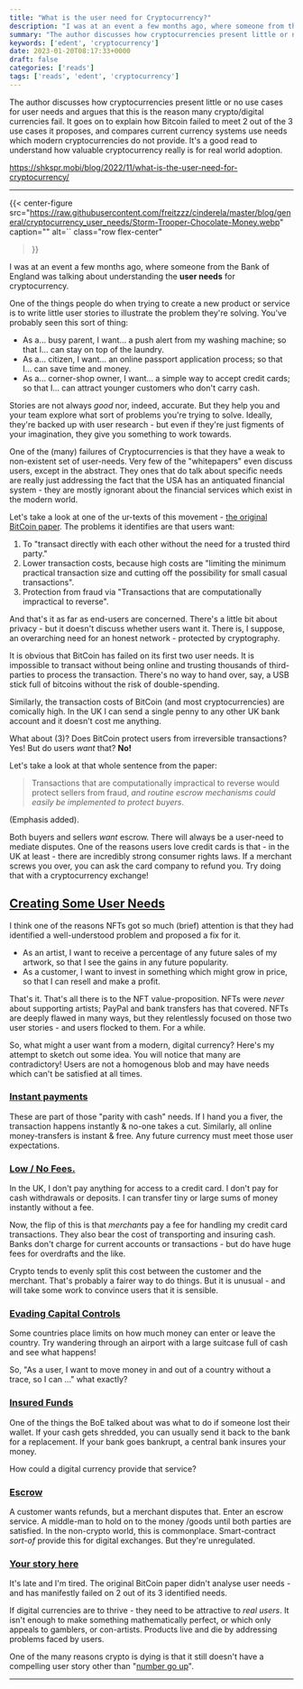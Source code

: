 ```yaml
---
title: "What is the user need for Cryptocurrency?"
description: "I was at an event a few months ago, where someone from the Bank of England was talking about understanding the user needs for cryptocurrency. One of the things people do when trying to create a new..."
summary: "The author discusses how cryptocurrencies present little or no use cases for user needs and argues that this is the reason many crypto/digital currencies fail. It goes on to explain how Bitcoin failed to meet 2 out of the 3 use cases it proposes, and compares current currency systems use needs which modern cryptocurrencies do not provide. It's a good read to understand how valuable cryptocurrency really is for real world adoption."
keywords: ['edent', 'cryptocurrency']
date: 2023-01-20T08:17:33+0000
draft: false
categories: ['reads']
tags: ['reads', 'edent', 'cryptocurrency']
---
```


The author discusses how cryptocurrencies present little or no use cases for user needs and argues that this is the reason many crypto/digital currencies fail. It goes on to explain how Bitcoin failed to meet 2 out of the 3 use cases it proposes, and compares current currency systems use needs which modern cryptocurrencies do not provide. It's a good read to understand how valuable cryptocurrency really is for real world adoption.

https://shkspr.mobi/blog/2022/11/what-is-the-user-need-for-cryptocurrency/

---

{{< center-figure
    src="https://raw.githubusercontent.com/freitzzz/cinderela/master/blog/general/cryptocurrency_user_needs/Storm-Trooper-Chocolate-Money.webp"
    caption=""
    alt=``
    class="row flex-center"
>}}

I was at an event a few months ago, where someone from the Bank of England was talking about understanding the **user needs** for cryptocurrency.

One of the things people do when trying to create a new product or service is to write little user stories to illustrate the problem they're solving. You've probably seen this sort of thing:

*   As a… busy parent, I want… a push alert from my washing machine; so that I… can stay on top of the laundry.
*   As a… citizen, I want… an online passport application process; so that I… can save time and money.
*   As a… corner-shop owner, I want… a simple way to accept credit cards; so that I… can attract younger customers who don't carry cash.

Stories are not always _good_ nor, indeed, accurate. But they help you and your team explore what sort of problems you're trying to solve. Ideally, they're backed up with user research - but even if they're just figments of your imagination, they give you something to work towards.

One of the (many) failures of Cryptocurrencies is that they have a weak to non-existent set of user-needs. Very few of the "whitepapers" even discuss users, except in the abstract. They ones that do talk about specific needs are really just addressing the fact that the USA has an antiquated financial system - they are mostly ignorant about the financial services which exist in the modern world.

Let's take a look at one of the ur-texts of this movement - [the original BitCoin paper](https://www.ussc.gov/sites/default/files/pdf/training/annual-national-training-seminar/2018/Emerging_Tech_Bitcoin_Crypto.pdf). The problems it identifies are that users want:

1.  To "transact directly with each other without the need for a trusted third party."
2.  Lower transaction costs, because high costs are "limiting the minimum practical transaction size and cutting off the possibility for small casual transactions".
3.  Protection from fraud via "Transactions that are computationally impractical to reverse".

And that's it as far as end-users are concerned. There's a little bit about privacy - but it doesn't discuss whether users want it. There is, I suppose, an overarching need for an honest network - protected by cryptography.

It is obvious that BitCoin has failed on its first two user needs. It is impossible to transact without being online and trusting thousands of third-parties to process the transaction. There's no way to hand over, say, a USB stick full of bitcoins without the risk of double-spending.

Similarly, the transaction costs of BitCoin (and most cryptocurrencies) are comically high. In the UK I can send a single penny to any other UK bank account and it doesn't cost me anything.

What about (3)? Does BitCoin protect users from irreversible transactions? Yes! But do users _want_ that? **No!**

Let's take a look at that whole sentence from the paper:

> Transactions that are computationally impractical to reverse would protect sellers from fraud, _and routine escrow mechanisms could easily be implemented to protect buyers_.

(Emphasis added).

Both buyers and sellers _want_ escrow. There will always be a user-need to mediate disputes. One of the reasons users love credit cards is that - in the UK at least - there are incredibly strong consumer rights laws. If a merchant screws you over, you can ask the card company to refund you. Try doing that with a cryptocurrency exchange!

[Creating Some User Needs](#creating-some-user-needs)
-----------------------------------------------------

I think one of the reasons NFTs got so much (brief) attention is that they had identified a well-understood problem and proposed a fix for it.

*   As an artist, I want to receive a percentage of any future sales of my artwork, so that I see the gains in any future popularity.
*   As a customer, I want to invest in something which might grow in price, so that I can resell and make a profit.

That's it. That's all there is to the NFT value-proposition. NFTs were _never_ about supporting artists; PayPal and bank transfers has that covered. NFTs are deeply flawed in many ways, but they relentlessly focused on those two user stories - and users flocked to them. For a while.

So, what might a user want from a modern, digital currency? Here's my attempt to sketch out some idea. You will notice that many are contradictory! Users are not a homogenous blob and may have needs which can't be satisfied at all times.

### [Instant payments](#instant-payments)

These are part of those "parity with cash" needs. If I hand you a fiver, the transaction happens instantly & no-one takes a cut. Similarly, all online money-transfers is instant & free. Any future currency must meet those user expectations.

### [Low / No Fees.](#low-no-fees)

In the UK, I don't pay anything for access to a credit card. I don't pay for cash withdrawals or deposits. I can transfer tiny or large sums of money instantly without a fee.

Now, the flip of this is that _merchants_ pay a fee for handling my credit card transactions. They also bear the cost of transporting and insuring cash. Banks don't charge for current accounts or transactions - but do have huge fees for overdrafts and the like.

Crypto tends to evenly split this cost between the customer and the merchant. That's probably a fairer way to do things. But it is unusual - and will take some work to convince users that it is sensible.

### [Evading Capital Controls](#evading-capital-controls)

Some countries place limits on how much money can enter or leave the country. Try wandering through an airport with a large suitcase full of cash and see what happens!

So, "As a user, I want to move money in and out of a country without a trace, so I can ..." what exactly?

### [Insured Funds](#insured-funds)

One of the things the BoE talked about was what to do if someone lost their wallet. If your cash gets shredded, you can usually send it back to the bank for a replacement. If your bank goes bankrupt, a central bank insures your money.

How could a digital currency provide that service?

### [Escrow](#escrow)

A customer wants refunds, but a merchant disputes that. Enter an escrow service. A middle-man to hold on to the money /goods until both parties are satisfied. In the non-crypto world, this is commonplace. Smart-contract _sort-of_ provide this for digital exchanges. But they're unregulated.

### [Your story here](#your-story-here)

It's late and I'm tired. The original BitCoin paper didn't analyse user needs - and has manifestly failed on 2 out of its 3 identified needs.

If digital currencies are to thrive - they need to be attractive to _real users_. It isn't enough to make something mathematically perfect, or which only appeals to gamblers, or con-artists. Products live and die by addressing problems faced by users.

One of the many reasons crypto is dying is that it still doesn't have a compelling user story other than "[number go up](https://davidgerard.co.uk/blockchain/2019/05/27/the-origin-of-number-go-up-in-bitcoin-culture/)".

* * *